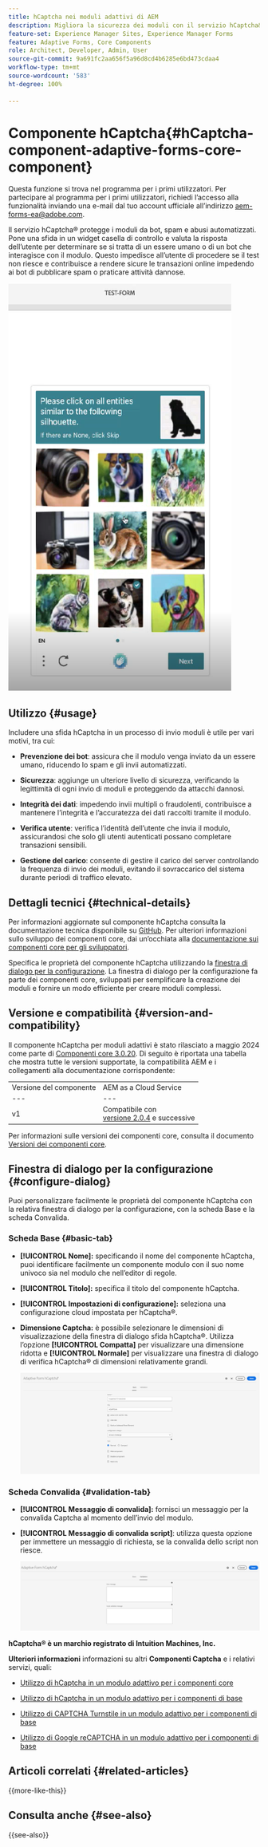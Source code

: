 ```yaml
---
title: hCaptcha nei moduli adattivi di AEM
description: Migliora la sicurezza dei moduli con il servizio hCaptcha&reg; senza sforzo. Guida dettagliata all’interno!
feature-set: Experience Manager Sites, Experience Manager Forms
feature: Adaptive Forms, Core Components
role: Architect, Developer, Admin, User
source-git-commit: 9a691fc2aa656f5a96d8cd4b6285e6bd473cdaa4
workflow-type: tm+mt
source-wordcount: '583'
ht-degree: 100%

---
```


# Componente hCaptcha{#hCaptcha-component-adaptive-forms-core-component}

<span class="preview"> Questa funzione si trova nel programma per i primi utilizzatori. Per partecipare al programma per i primi utilizzatori, richiedi l’accesso alla funzionalità inviando una e-mail dal tuo account ufficiale all’indirizzo aem-forms-ea@adobe.com. </span>

Il servizio hCaptcha® protegge i moduli da bot, spam e abusi automatizzati. Pone una sfida in un widget casella di controllo e valuta la risposta dell’utente per determinare se si tratta di un essere umano o di un bot che interagisce con il modulo. Questo impedisce all’utente di procedere se il test non riesce e contribuisce a rendere sicure le transazioni online impedendo ai bot di pubblicare spam o praticare attività dannose.

![hCaptcha®](/help/adaptive-forms/assets/hCaptcha-challenge.png)

## Utilizzo {#usage}

Includere una sfida hCaptcha in un processo di invio moduli è utile per vari motivi, tra cui:

- **Prevenzione dei bot**: assicura che il modulo venga inviato da un essere umano, riducendo lo spam e gli invii automatizzati.

- **Sicurezza**: aggiunge un ulteriore livello di sicurezza, verificando la legittimità di ogni invio di moduli e proteggendo da attacchi dannosi.

- **Integrità dei dati**: impedendo invii multipli o fraudolenti, contribuisce a mantenere l’integrità e l’accuratezza dei dati raccolti tramite il modulo.

- **Verifica utente**: verifica l’identità dell’utente che invia il modulo, assicurandosi che solo gli utenti autenticati possano completare transazioni sensibili.

- **Gestione del carico**: consente di gestire il carico del server controllando la frequenza di invio dei moduli, evitando il sovraccarico del sistema durante periodi di traffico elevato.

## Dettagli tecnici {#technical-details}

Per informazioni aggiornate sul componente hCaptcha consulta la documentazione tecnica disponibile su [GitHub](https://github.com/adobe/aem-core-forms-components/blob/master/ui.af.apps/src/main/content/jcr_root/apps/core/fd/components/form/hCaptcha/v1/hCaptcha/README.md). Per ulteriori informazioni sullo sviluppo dei componenti core, dai un’occhiata alla [documentazione sui componenti core per gli sviluppatori](/help/developing/overview.md).

Specifica le proprietà del componente hCaptcha utilizzando la [finestra di dialogo per la configurazione](#configure-dialog). La finestra di dialogo per la configurazione fa parte dei componenti core, sviluppati per semplificare la creazione dei moduli e fornire un modo efficiente per creare moduli complessi.

## Versione e compatibilità {#version-and-compatibility}


Il componente hCaptcha per moduli adattivi è stato rilasciato a maggio 2024 come parte di [Componenti core 3.0.20](https://github.com/adobe/aem-core-forms-components/commit/a4cb97131ffad47137a8f5f173401128a1cf3491). Di seguito è riportata una tabella che mostra tutte le versioni supportate, la compatibilità AEM e i collegamenti alla documentazione corrispondente:

|  |  |
|---|---|
| Versione del componente | AEM as a Cloud Service |
| --- | --- |
| v1 | Compatibile con <br>[versione 2.0.4](/help/adaptive-forms/version.md) e successive | Compatibile | Compatibile |

Per informazioni sulle versioni dei componenti core, consulta il documento [Versioni dei componenti core](/help/adaptive-forms/version.md).

## Finestra di dialogo per la configurazione {#configure-dialog}

Puoi personalizzare facilmente le proprietà del componente hCaptcha con la relativa finestra di dialogo per la configurazione, con la scheda Base e la scheda Convalida.

### Scheda Base {#basic-tab}

- **[!UICONTROL Nome]:** specificando il nome del componente hCaptcha, puoi identificare facilmente un componente modulo con il suo nome univoco sia nel modulo che nell’editor di regole.
- **[!UICONTROL Titolo]:** specifica il titolo del componente hCaptcha.
- **[!UICONTROL Impostazioni di configurazione]:** seleziona una configurazione cloud impostata per hCaptcha®.
- **Dimensione Captcha:** è possibile selezionare le dimensioni di visualizzazione della finestra di dialogo sfida hCaptcha®. Utilizza l’opzione **[!UICONTROL Compatta]** per visualizzare una dimensione ridotta e **[!UICONTROL Normale]** per visualizzare una finestra di dialogo di verifica hCaptcha® di dimensioni relativamente grandi.<!-- or **[!UICONTROL Invisible]** to validate hCaptcha&reg; without explicitly rendering the checkbox widget on the user interface. -->

  ![Scheda Base hCaptcha](/help/adaptive-forms/assets/hcaptcha-basic.png)

### Scheda Convalida {#validation-tab}

- **[!UICONTROL Messaggio di convalida]:** fornisci un messaggio per la convalida Captcha al momento dell’invio del modulo.
- **[!UICONTROL Messaggio di convalida script]**: utilizza questa opzione per immettere un messaggio di richiesta, se la convalida dello script non riesce.

  ![Scheda Convalida hCaptcha](/help/adaptive-forms/assets/hcaptcha-validation-tab.png)

**hCaptcha® è un marchio registrato di Intuition Machines, Inc.**

**Ulteriori informazioni** informazioni su altri **Componenti Captcha** e i relativi servizi, quali:

- [Utilizzo di hCaptcha in un modulo adattivo per i componenti core](https://experienceleague.adobe.com/it/docs/experience-manager-cloud-service/content/forms/adaptive-forms-authoring/authoring-adaptive-forms-core-components/create-an-adaptive-form-on-forms-cs/integrate-adaptive-forms-hcaptcha-core-components)

- [Utilizzo di hCaptcha in un modulo adattivo per i componenti di base](https://experienceleague.adobe.com/it/docs/experience-manager-cloud-service/content/forms/adaptive-forms-authoring/authoring-adaptive-forms-foundation-components/add-components-to-an-adaptive-form/integrate-adaptive-forms-hcaptcha)

- [Utilizzo di CAPTCHA Turnstile in un modulo adattivo per i componenti di base](https://experienceleague.adobe.com/it/docs/experience-manager-cloud-service/content/forms/adaptive-forms-authoring/authoring-adaptive-forms-foundation-components/add-components-to-an-adaptive-form/integrate-adaptive-forms-turnstile)

- [Utilizzo di Google reCAPTCHA in un modulo adattivo per i componenti di base](https://experienceleague.adobe.com/it/docs/experience-manager-cloud-service/content/forms/adaptive-forms-authoring/authoring-adaptive-forms-core-components/create-an-adaptive-form-on-forms-cs/captcha-adaptive-forms-core-components)

## Articoli correlati {#related-articles}

{{more-like-this}}

## Consulta anche {#see-also}

{{see-also}}
